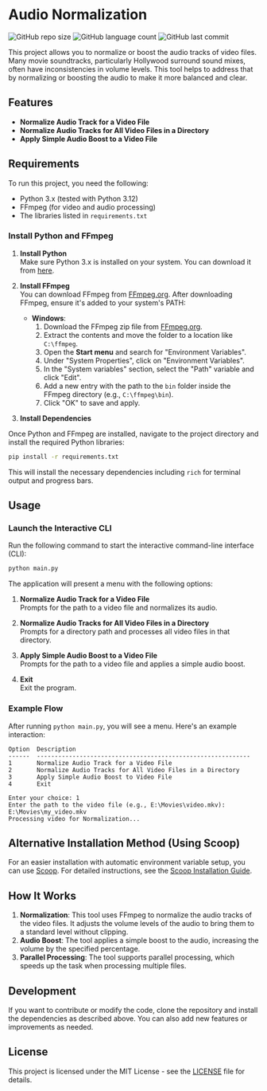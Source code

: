 # Audio Normalization

![GitHub repo size](https://img.shields.io/github/repo-size/tonywied17/audio-normalization?style=for-the-badge)
![GitHub language count](https://img.shields.io/github/languages/top/tonywied17/audio-normalization?style=for-the-badge)
![GitHub last commit](https://img.shields.io/github/last-commit/tonywied17/audio-normalization?style=for-the-badge)

This project allows you to normalize or boost the audio tracks of video files. Many movie soundtracks, particularly Hollywood surround sound mixes, often have inconsistencies in volume levels. This tool helps to address that by normalizing or boosting the audio to make it more balanced and clear.

## Features

- **Normalize Audio Track for a Video File**
- **Normalize Audio Tracks for All Video Files in a Directory**
- **Apply Simple Audio Boost to a Video File**

## Requirements

To run this project, you need the following:

- Python 3.x (tested with Python 3.12)
- FFmpeg (for video and audio processing)
- The libraries listed in `requirements.txt`

### Install Python and FFmpeg

1. **Install Python**  
   Make sure Python 3.x is installed on your system. You can download it from [here](https://www.python.org/downloads/).

2. **Install FFmpeg**  
   You can download FFmpeg from [FFmpeg.org](https://ffmpeg.org/download.html). After downloading FFmpeg, ensure it's added to your system's PATH:

   - **Windows**: 
     1. Download the FFmpeg zip file from [FFmpeg.org](https://ffmpeg.org/download.html).
     2. Extract the contents and move the folder to a location like `C:\ffmpeg`.
     3. Open the **Start menu** and search for "Environment Variables".
     4. Under "System Properties", click on "Environment Variables".
     5. In the "System variables" section, select the "Path" variable and click "Edit".
     6. Add a new entry with the path to the `bin` folder inside the FFmpeg directory (e.g., `C:\ffmpeg\bin`).
     7. Click "OK" to save and apply.

3. **Install Dependencies**

Once Python and FFmpeg are installed, navigate to the project directory and install the required Python libraries:

```bash
pip install -r requirements.txt
```

This will install the necessary dependencies including `rich` for terminal output and progress bars.

## Usage

### Launch the Interactive CLI

Run the following command to start the interactive command-line interface (CLI):

```bash
python main.py
```

The application will present a menu with the following options:

1. **Normalize Audio Track for a Video File**  
   Prompts for the path to a video file and normalizes its audio.

2. **Normalize Audio Tracks for All Video Files in a Directory**  
   Prompts for a directory path and processes all video files in that directory.

3. **Apply Simple Audio Boost to a Video File**  
   Prompts for the path to a video file and applies a simple audio boost.

4. **Exit**  
   Exit the program.

### Example Flow

After running `python main.py`, you will see a menu. Here's an example interaction:

```
Option  Description
------  ------------------------------------------------------------
1       Normalize Audio Track for a Video File
2       Normalize Audio Tracks for All Video Files in a Directory
3       Apply Simple Audio Boost to Video File
4       Exit

Enter your choice: 1
Enter the path to the video file (e.g., E:\Movies\video.mkv): E:\Movies\my_video.mkv
Processing video for Normalization...
```

## Alternative Installation Method (Using Scoop)

For an easier installation with automatic environment variable setup, you can use [Scoop](https://scoop.sh/). For detailed instructions, see the [Scoop Installation Guide](scoop_installation_guide.md).

## How It Works

1. **Normalization**: This tool uses FFmpeg to normalize the audio tracks of the video files. It adjusts the volume levels of the audio to bring them to a standard level without clipping.
2. **Audio Boost**: The tool applies a simple boost to the audio, increasing the volume by the specified percentage.
3. **Parallel Processing**: The tool supports parallel processing, which speeds up the task when processing multiple files.

## Development

If you want to contribute or modify the code, clone the repository and install the dependencies as described above. You can also add new features or improvements as needed.

## License

This project is licensed under the MIT License - see the [LICENSE](LICENSE) file for details.
